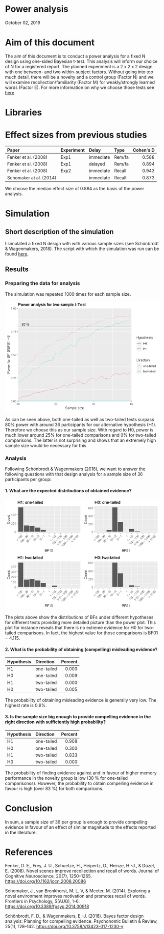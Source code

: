Power analysis
================
October 02, 2019

Aim of this document
====================

The aim of this document is to conduct a power analysis for a fixed N design using one-sided Bayesian t-test. This analysis will inform our choice of N for a registered report. The planned experiment is a 2 x 2 x 2 design with one between- and two within-subject factors. Without going into too much detail, there will be a novelty and a control group (Factor N) and we will examine recollection/familiarity (Factor M) for weakly/strongly learned words (Factor E). For more information on why we choose those tests see [here](https://github.com/JAQuent/noveltyVR/blob/master/preparation/designDeliberations.md).

Libraries
=========

Effect sizes from previous studies
==================================

| Paper                   | Experiment | Delay     | Type   |  Cohen's D|
|:------------------------|:-----------|:----------|:-------|----------:|
| Fenker et al. (2008)    | Exp1       | immediate | Rem/fa |      0.588|
| Fenker et al. (2008)    | Exp1       | delayed   | Rem/fa |      0.894|
| Fenker et al. (2008)    | Exp2       | immediate | Recall |      0.943|
| Schomaker at al. (2014) |            | immediate | Recall |      0.873|

We choose the median effect size of 0.884 as the basis of the power analysis.

Simulation
==========

Short description of the simulation
-----------------------------------

I simulated a fixed N design with with various sample sizes (see Schönbrodt & Wagenmakers, 2018). The script with which the simulation was run can be found [here](https://github.com/JAQuent/noveltyVR/blob/master/preparation/powerAnalysis.R).

Results
-------

### Preparing the data for analysis

The simulation was repeated 1000 times for each sample size.

![](powerAnalysis_files/figure-markdown_github/unnamed-chunk-4-1.png)

As can be seen above, both one-tailed as well as two-tailed tests surpass 80% power with around 36 participants for our alternative hypothesis (H1). Therefore we choose this as our sample size. With regard to H0, power is much lower around 25% for one-tailed comparisons and 0% for two-tailed comparisons. The latter is not surprising and shows that an extremely high sample size would be necessary for this.

### Analysis

Following Schönbrodt & Wagenmakers (2018), we want to answer the following questions with that design analysis for a sample size of 36 participants per group:

#### 1. What are the expected distributions of obtained evidence?

![](powerAnalysis_files/figure-markdown_github/unnamed-chunk-5-1.png)

The plots above show the distributions of BFs under different hypotheses for different tests providing more detailed picture than the power plot. This plot for instance reveals that there is no extreme evidence for H0 for two-tailed comparisons. In fact, the highest value for those comparisons is BF01 = 4.115.

#### 2. What is the probability of obtaining (compelling) misleading evidence?

| Hypothesis | Direction  |  Percent|
|:-----------|:-----------|--------:|
| H1         | one-tailed |    0.000|
| H0         | one-tailed |    0.009|
| H1         | two-tailed |    0.000|
| H0         | two-tailed |    0.005|

The probability of obtaining misleading evidence is generally very low. The highest rate is 0.9%.

#### 3. Is the sample size big enough to provide compelling evidence in the right direction with sufficiently high probability?

| Hypothesis | Direction  |  Percent|
|:-----------|:-----------|--------:|
| H1         | one-tailed |    0.908|
| H0         | one-tailed |    0.300|
| H1         | two-tailed |    0.833|
| H0         | two-tailed |    0.000|

The probability of finding evidence against and in favour of higher memory performance in the novelty group is low (30 % for one-tailed comparisonss). However, the probability to obtain compelling evidence in favour is high (over 83 %) for both comparisons.

Conclusion
==========

In sum, a sample size of 36 per group is enough to provide compelling evidence in favour of an effect of similar magnitude to the effects reported in the literature.

References
==========

Fenker, D. E., Frey, J. U., Schuetze, H., Heipertz, D., Heinze, H.-J., & Düzel, E. (2008). Novel scenes improve recollection and recall of words. Journal of Cognitive Neuroscience, 20(7), 1250–1265. <https://doi.org/10.1162/jocn.2008.20086>

Schomaker, J., van Bronkhorst, M. L. V, & Meeter, M. (2014). Exploring a novel environment improves motivation and promotes recall of words. Frontiers in Psychology, 5(AUG), 1–6. <https://doi.org/10.3389/fpsyg.2014.00918>

Schönbrodt, F. D., & Wagenmakers, E.-J. (2018). Bayes factor design analysis: Planning for compelling evidence. Psychonomic Bulletin & Review, 25(1), 128–142. <https://doi.org/10.3758/s13423-017-1230-y>
